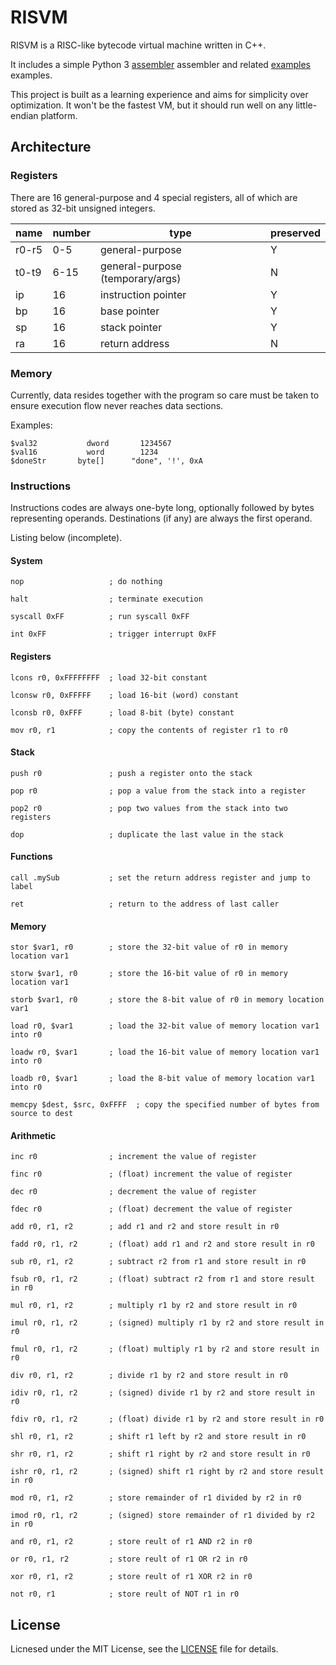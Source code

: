 # RISVM

RISVM is a RISC-like bytecode virtual machine written in C++.

It includes a simple Python 3 [assembler](assembler/) assembler and related [examples](assembler/examples) examples.

This project is built as a learning experience and aims for simplicity over optimization. It won't be the fastest VM, but it should run well on any little-endian platform.

## Architecture

### Registers

There are 16 general-purpose and 4 special registers, all of which are stored as 32-bit unsigned integers.

| name  | number | type                             | preserved |
|-------|--------|----------------------------------|-----------|
| r0-r5 | 0-5    | general-purpose                  | Y         |
| t0-t9 | 6-15   | general-purpose (temporary/args) | N         |
| ip    | 16     | instruction pointer              | Y         |
| bp    | 16     | base pointer                     | Y         |
| sp    | 16     | stack pointer                    | Y         |
| ra    | 16     | return address                   | N         |

### Memory

Currently, data resides together with the program so care must be taken to ensure execution flow never reaches data sections.

Examples:

```assembly
$val32           dword       1234567
$val16           word        1234
$doneStr       byte[]      "done", '!', 0xA
```

### Instructions

Instructions codes are always one-byte long, optionally followed by bytes representing operands. Destinations (if any) are always the first operand.

Listing below (incomplete).

#### System

```assembly
nop                   ; do nothing
```

```assembly
halt                  ; terminate execution
```

```assembly
syscall 0xFF          ; run syscall 0xFF
```

```assembly
int 0xFF              ; trigger interrupt 0xFF
```

#### Registers

```assembly
lcons r0, 0xFFFFFFFF  ; load 32-bit constant
```

```assembly
lconsw r0, 0xFFFFF    ; load 16-bit (word) constant
```

```assembly
lconsb r0, 0xFFF      ; load 8-bit (byte) constant
```

```assembly
mov r0, r1            ; copy the contents of register r1 to r0
```

#### Stack

```assembly
push r0               ; push a register onto the stack
```

```assembly
pop r0                ; pop a value from the stack into a register
```

```assembly
pop2 r0               ; pop two values from the stack into two registers
```

```assembly
dop                   ; duplicate the last value in the stack
```

#### Functions

```assembly
call .mySub           ; set the return address register and jump to label
```

```assembly
ret                   ; return to the address of last caller
```

#### Memory

```assembly
stor $var1, r0        ; store the 32-bit value of r0 in memory location var1
```

```assembly
storw $var1, r0       ; store the 16-bit value of r0 in memory location var1
```

```assembly
storb $var1, r0       ; store the 8-bit value of r0 in memory location var1
```

```assembly
load r0, $var1        ; load the 32-bit value of memory location var1 into r0
```

```assembly
loadw r0, $var1       ; load the 16-bit value of memory location var1 into r0
```

```assembly
loadb r0, $var1       ; load the 8-bit value of memory location var1 into r0
```

```assembly
memcpy $dest, $src, 0xFFFF  ; copy the specified number of bytes from source to dest
```

#### Arithmetic

```assembly
inc r0                ; increment the value of register
```

```assembly
finc r0               ; (float) increment the value of register
```

```assembly
dec r0                ; decrement the value of register
```

```assembly
fdec r0               ; (float) decrement the value of register
```

```assembly
add r0, r1, r2        ; add r1 and r2 and store result in r0
```

```assembly
fadd r0, r1, r2       ; (float) add r1 and r2 and store result in r0
```

```assembly
sub r0, r1, r2        ; subtract r2 from r1 and store result in r0
```

```assembly
fsub r0, r1, r2       ; (float) subtract r2 from r1 and store result in r0
```

```assembly
mul r0, r1, r2        ; multiply r1 by r2 and store result in r0
```

```assembly
imul r0, r1, r2       ; (signed) multiply r1 by r2 and store result in r0
```

```assembly
fmul r0, r1, r2       ; (float) multiply r1 by r2 and store result in r0
```

```assembly
div r0, r1, r2        ; divide r1 by r2 and store result in r0
```

```assembly
idiv r0, r1, r2       ; (signed) divide r1 by r2 and store result in r0
```

```assembly
fdiv r0, r1, r2       ; (float) divide r1 by r2 and store result in r0
```

```assembly
shl r0, r1, r2        ; shift r1 left by r2 and store result in r0
```

```assembly
shr r0, r1, r2        ; shift r1 right by r2 and store result in r0
```

```assembly
ishr r0, r1, r2       ; (signed) shift r1 right by r2 and store result in r0
```

```assembly
mod r0, r1, r2        ; store remainder of r1 divided by r2 in r0
```

```assembly
imod r0, r1, r2       ; (signed) store remainder of r1 divided by r2 in r0
```

```assembly
and r0, r1, r2        ; store reult of r1 AND r2 in r0
```

```assembly
or r0, r1, r2         ; store reult of r1 OR r2 in r0
```

```assembly
xor r0, r1, r2        ; store reult of r1 XOR r2 in r0
```

```assembly
not r0, r1            ; store reult of NOT r1 in r0
```

## License

Licnesed under the MIT License, see the [LICENSE](LICENSE) file for details.
